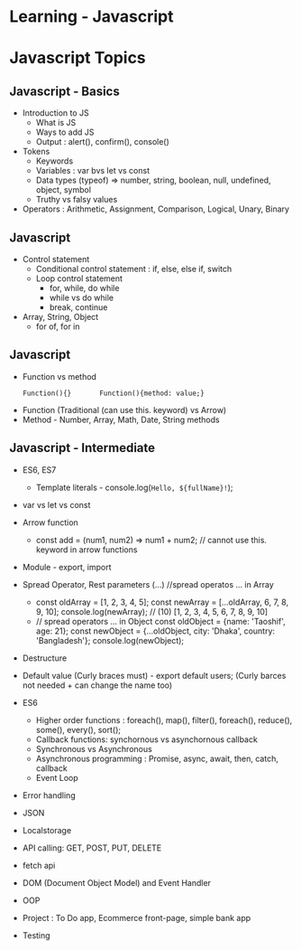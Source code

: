 # Learning - Javascript
# Javascript Topics

## Javascript - Basics

- Introduction to JS
    - What is JS
    - Ways to add JS
    - Output : alert(), confirm(), console()
- Tokens
    - Keywords
    - Variables : var bvs let vs const
    - Data types (typeof) => number, string, boolean, null, undefined, object, symbol
    - Truthy vs falsy values
- Operators : Arithmetic, Assignment, Comparison, Logical, Unary, Binary

## Javascript

- Control statement
    - Conditional control statement : if, else, else if, switch
    - Loop control statement
        - for, while, do while
        - while vs do while
        - break, continue
- Array, String, Object
    - for of, for in

## Javascript

- Function vs method
  ```
  Function(){}       Function(){method: value;}
  ```
- Function (Traditional (can use this. keyword) vs Arrow)
- Method - Number, Array, Math, Date, String methods

## Javascript - Intermediate

- ES6, ES7
    - Template literals - console.log(`Hello, ${fullName}!`);
- var vs let vs const
- Arrow function 
    - const add = (num1, num2) => num1 + num2; // cannot use this. keyword in arrow functions
- Module - export, import
- Spread Operator, Rest parameters (...)
    //spread operatos ... in Array
    - const oldArray = [1, 2, 3, 4, 5];
      const newArray = [...oldArray, 6, 7, 8, 9, 10];
      console.log(newArray); // (10) [1, 2, 3, 4, 5, 6, 7, 8, 9, 10]
    - // spread operators ... in Object
        const oldObject = {name: 'Taoshif', age: 21};
        const newObject = {...oldObject, city: 'Dhaka', country: 'Bangladesh'};
        console.log(newObject);

- Destructure
- Default value (Curly braces must) - export default users;  (Curly barces not needed + can change the name too)

- ES6
    - Higher order functions : foreach(), map(), filter(), foreach(), reduce(), some(), every(), sort(); 
    - Callback functions: synchornous vs asynchornous callback
    - Synchronous vs Asynchronous
    - Asynchronous programming : Promise, async, await, then, catch, callback
    - Event Loop
- Error handling
- JSON
- Localstorage
- API calling: GET, POST, PUT, DELETE
- fetch api
- DOM (Document Object Model) and Event Handler

- OOP

- Project : To Do app, Ecommerce front-page, simple bank app

- Testing
